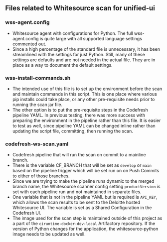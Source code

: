 ## Files related to Whitesource scan for unified-ui

### wss-agent.config
- Whitesource agent with configurations for Python. The full wss-agent.config is quite large with all supported language settings commented out. 
- Since a high percentage of the standard file is unnecessary, it has been streamlined with the settings for just Python. Still, many of these settings are defaults and are not needed in the actual file. They are in place as a way to document the default settings.

### wss-install-commands.sh
- The intended use of this file is to set up the environment before the scan and maintain commands in this script. This is one place where various pip installs could take place, or any other pre-requisite needs prior to running the scan jar file. 
- The other option is to put the pre-requisite steps in the Codefresh pipeline YAML. In previous testing, there was more success with preparing the environment in the pipeline rather than this file. It is easier to test as well, since pipeline YAML can be changed inline rather than updating the script file, committing, then running the scan.

### codefresh-ws-scan.yaml
- Codefresh pipeline that will run the scan on commit to a mainline branch. 
- There is the variable CF_BRANCH that will be set as `develop` or `main` based on the pipeline trigger which will be set run on on Push Commits to either of those branches. 
- Since we are trying to make the pipeline runs dynamic to the merged branch name, the Whitesource scanner config setting `productVersion` is set with each pipeline run and not maintained in separate files.
- One variable that is not in the pipeline YAML but is required is `API_KEY`, which allows the scan results to be sent to the Deloitte hosted Whitesource UI. The variable is set as a Shared Configuration in the Codefresh UI.
- The image used for the scan step is maintained outside of this project as a part of the `ciruntime-docker-dev-local` Artifactory repository. If the version of Python changes for the application, the whitesource-python image needs to be updated as well.

